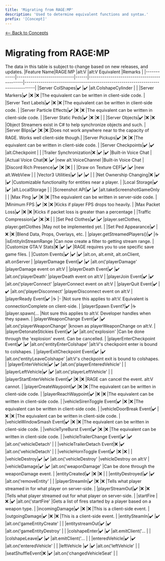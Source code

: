 ```yaml
---
title: 'Migrating from RAGE:MP'
description: 'Used to determine equivalent functions and syntax.'
prefix: '[Concept]'
---
```


[<-- Back to Concepts](./index.md)

# Migrating from RAGE:MP

The data in this table is subject to change based on new releases, and updates.
|Feature Name|RAGE:MP |alt:V |alt:V Equivalent |Remarks |
|------------|-----------------------------|------|---------------------------------------------|-----------------------------------------------------------------------------------|
|Server ColShapes|✔️ |✔️ |alt.ColshapeCylinder | |
|Server Markers|✔️ |❌ |❌ |The equivalent can be written in client-side code. |
|Server Text Labels|✔️ |❌ |❌ |The equivalent can be written in client-side code. |
|Server Particle Effects|✔️ |❌ |❌ |The equivalent can be written in client-side code. |
|Server Static Peds|✔️ |❌ |❌ | |
|Server Objects|✔️ |❌ |❌ |Object Streamers exist in C# to help synchronize objects and such. |
|Server Blips|✔️ |❌ |❌ |Does not work anywhere near to the capacity of RAGE. Works well client-side though.|
|Server Pickups|✔️ |❌ |❌ |The equivalent can be written in client-side code. |
|Server Checkpoints|✔️ |✔️ |alt.Checkpoint | |
|Trailer Synchronization|❌ |✔️ |✔️ |Built-in Voice Chat |
|Actual Voice Chat|❌ |✔️ |new alt.VoiceChannel |Built-in Voice Chat |
|Discord Rich Presence|✔️ |❌ |❌ | |
|Draw on Texture CEF|✔️ |✔️ |new alt.WebView | |
|Vector3 Utilities|✔️ |✔️ |✔️ | |
|Net Ownership Changing|❌ |✔️ |✔️ |Customizable functionality for entities near a player. |
|Local Storage|✔️ |✔️ |alt.LocalStorage | |
|Screenshot API|✔️ |✔️ |alt.takeScreenshotGameOnly | |
|Max Ping |✔️ |❌ |❌ |The equivalent can be written in server-side code. |
|Minimum FPS |✔️ |❌ |❌ |Kicks if player FPS drops too heavily. |
|Max Packet Loss|✔️ |❌ |❌ |Kicks if packet loss is greater than a percentage |
|Traffic Compression|✔️ |❌ |❌ | |
|Set Ped Clothes|✔️ |✔️ |player.setClothes, player.getClothes |May not be implemented yet. |
|Set Ped Appearance|✔️ |❌ |❌ |Blend Data, Props, Overlays, etc. |
|player.getStreamedPlayers()|✔️ |☕ |isEntityInStreamRange |Can now create a filter to getting stream range. |
|Customize GTA:V Stats|❌ |✔️ |✔️ |RAGE requires you to use specific save game files. |
|Custom Events|✔️ |✔️ |✔️ |alt.on, alt.emit, alt.onClient, alt.onServer |
|playerDamage Event|✔️ |✔️ |alt.on('playerDamage' |playerDamage event on alt:V |
|playerDeath Event|✔️ |✔️ |alt.on('playerDeath' |playerDeath event on alt:V |
|playerJoin Event|✔️ |✔️ |alt.on('playerConnect' |playerConnect event on alt:V |
|playerQuit Event|✔️ |✔️ |alt.on('playerDisconnect' |playerDisconnect event on alt:V |
|playerReady Event|✔️ |☕ |- |Not sure this applies to alt:V. Equivalent is connectionComplete on client-side. |
|playerSpawn Event?|✔️ |☕ |player.spawn(... |Not sure this applies to alt:V. Developer handles when they spawn. |
|playerWeaponChange Event|✔️ |✔️ |alt.on('playerWeaponChange' |known as playerWeaponChange on alt:V. |
|playerDetonateStickies Event|✔️ |✔️ |alt.on('explosion' |Can be done through the 'explosion' event. Can be cancelled. |
|playerEnterCheckpoint Event|✔️ |✔️ |alt.on('entityEnterColshape' |alt:V's checkpoint enter is bound to colshapes. |
|playerExitCheckpoint Event|✔️ |✔️ |alt.on('entityLeaveColshape' |alt:V's checkpoint exit is bound to colshapes. |
|playerEnterVehicle|✔️ |✔️ |alt.on('playerEnteredVehicle' | |
|playerLeftVehicle|✔️ |✔️ |alt.on('playerLeftVehicle' | |
|playerStartEnterVehicle Event|✔️ |❌ |❌ |RAGE can cancel the event. alt:V cannot. |
|playerCreateWaypoint|✔️ |❌ |❌ |The equivalent can be written in client-side code. |
|playerReachWaypoint|✔️ |❌ |❌ |The equivalent can be written in client-side code. |
|vehicleSirenToggle Event|✔️ |❌ |❌ |The equivalent can be written in client-side code. |
|vehicleDoorBreak Event|✔️ |❌ |❌ |The equivalent can be written in client-side code. |
|vehicleWindowSmash Event|✔️ |❌ |❌ |The equivalent can be written in client-side code. |
|vehicleTyreBurst Event|✔️ |❌ |❌ |The equivalent can be written in client-side code. |
|vehicleTrailerChange Event|✔️ |✔️ |alt.on('vehicleDetach' | |
|vehicleTrailerDetach Event|❌ |✔️ |alt.on('vehicleDetach' | |
|vehicleHornToggle Event|✔️ |❌ |❌ | |
|vehicleDestroy|✔️ |✔️ |alt.on('vehicleDestroy' |vehicleDestroy on alt:V |
|vehicleDamage|✔️ |✔️ |alt.on('weaponDamage' |Can be done through the weaponDamage event. |
|entityCreated|✔️ |❌ |❌ | |
|entityDestroyed|✔️ |✔️ |alt.on('removeEntity' | |
|playerStreamIn|✔️ |❌ |❌ |Tells what player streamed in for what player on server-side. |
|playerStreamOut|✔️ |❌ |❌ |Tells what player streamed out for what player on server-side. |
|startFire |❌ |✔️ |alt.on('startFire' |Gets a list of fires started by a player based on a weapon type. |
|incomingDamage|✔️ |❌ |❌ |This is a client-side event. |
|outgoingDamage|✔️ |❌ |❌ |This is a client-side event. |
|entitySteamIn|✔️ |✔️ |alt.on('gameEntityCreate' | |
|entitystreamOut|✔️ |✔️ |alt.on('gameEntityDestroy' | |
|colshapeEnter|✔️ |✔️ |alt.emitClient('... | |
|colshapeLeave|✔️ |✔️ |alt.emitClient('... | |
|enteredVehicle|✔️ |✔️ |alt.on('enteredVehicle' | |
|leftVehicle |✔️ |✔️ |alt.on('leftVehicle' | |
|seatShuffleEvent|❌ |✔️ |alt.on('changedVehicleSeat' | |

